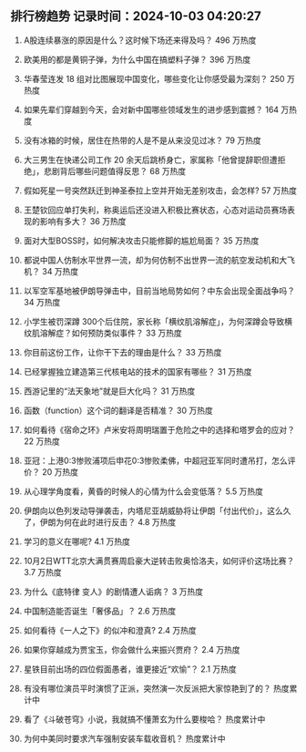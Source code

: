 
## 排行榜趋势 记录时间：2024-10-03 04:20:27
  
  1. A股连续暴涨的原因是什么？这时候下场还来得及吗？ 496 万热度
    
  2. 欧美用的都是黄铜子弹，为什么中国在搞塑料子弹？ 396 万热度
    
  3. 华春莹连发 18 组对比图展现中国变化，哪些变化让你感受最为深刻？ 250 万热度
    
  4. 如果先辈们穿越到今天，会对新中国哪些领域发生的进步感到震撼？ 164 万热度
    
  5. 没有冰箱的时候，居住在热带的人是不是从来没见过冰？ 79 万热度
    
  6. 大三男生在快递公司工作 20 余天后跳桥身亡，家属称「他曾提辞职但遭拒绝」，悲剧背后哪些问题值得反思？ 68 万热度
    
  7. 假如死星一号突然跃迁到神圣泰拉上空并开始无差别攻击，会怎样? 57 万热度
    
  8. 王楚钦回应单打失利，称奥运后还没进入积极比赛状态，心态对运动员赛场表现的影响有多大？ 36 万热度
    
  9. 面对大型BOSS时，如何解决攻击只能修脚的尴尬局面？ 35 万热度
    
  10. 都说中国人仿制水平世界一流，却为何仿制不出世界一流的航空发动机和大飞机？ 34 万热度
    
  11. 以军空军基地被伊朗导弹击中，目前当地局势如何？中东会出现全面战争吗？ 34 万热度
    
  12. 小学生被罚深蹲 300个后住院，家长称「横纹肌溶解症」，为何深蹲会导致横纹肌溶解症？如何预防类似事件？ 33 万热度
    
  13. 你目前这份工作，让你干下去的理由是什么？ 33 万热度
    
  14. 已经掌握独立建造第三代核电站的技术的国家有哪些？ 31 万热度
    
  15. 西游记里的“法天象地”就是巨大化吗？ 31 万热度
    
  16. 函数（function）这个词的翻译是否精准？ 30 万热度
    
  17. 如何看待《宿命之环》卢米安将周明瑞置于危险之中的选择和塔罗会的应对？ 22 万热度
    
  18. 亚冠：上港0:3惨败浦项后申花0:3惨败柔佛，中超冠亚军同时遭吊打，怎么评价？ 20 万热度
    
  19. 从心理学角度看，黄昏的时候人的心情为什么会变低落？ 5.5 万热度
    
  20. 伊朗向以色列发动导弹袭击，内塔尼亚胡威胁将让伊朗「付出代价」，这么久了，伊朗为何在此时进行反击？ 4.8 万热度
    
  21. 学习的意义在哪呢? 4.1 万热度
    
  22. 10月2日WTT北京大满贯赛周启豪大逆转击败奥恰洛夫，如何评价这场比赛？ 3.7 万热度
    
  23. 为什么《底特律 变人》的剧情遭人诟病？ 3 万热度
    
  24. 中国制造能否诞生「奢侈品」？ 2.6 万热度
    
  25. 如何看待《一人之下》的似冲和澄真? 2.4 万热度
    
  26. 如果你穿越成为贾宝玉，你会做什么来振兴贾府？ 2.4 万热度
    
  27. 星铁目前出场的四位假面愚者，谁更接近“欢愉”？ 2.1 万热度
    
  28. 有没有哪位演员平时演惯了正派，突然演一次反派把大家惊艳到了的？ 热度累计中
    
  29. 看了《斗破苍穹》小说，我就搞不懂萧玄为什么要梭哈？ 热度累计中
    
  30. 为何中美同时要求汽车强制安装车载收音机？ 热度累计中
    